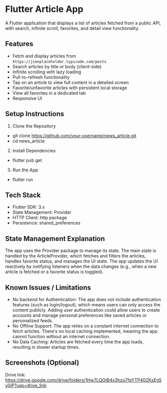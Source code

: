 # Flutter Article App

A Flutter application that displays a list of articles fetched from a public API, with search, infinite scroll, favorites, and detail view functionality.

## Features

- Fetch and display articles from `https://jsonplaceholder.typicode.com/posts`
- Search articles by title or body (client-side)
- Infinite scrolling with lazy loading
- Pull-to-refresh functionality
- Tap on an article to view full content in a detailed screen
- Favorite/unfavorite articles with persistent local storage
- View all favorites in a dedicated tab
- Responsive UI

## Setup Instructions

1. Clone the Repository
  - git clone https://github.com/your-username/news_article.git
  - cd news_article

2. Install Dependencies
  - flutter pub get
    
3. Run the App
  - flutter run

## Tech Stack

- Flutter SDK: 3.x
- State Management: Provider
- HTTP Client: http package
- Persistence: shared_preferences

## State Management Explanation 

The app uses the Provider package to manage its state. The main state is handled by the ArticleProvider, which fetches and filters the articles, handles favorite status, and manages the UI state. The app updates the UI reactively by notifying listeners when the data changes (e.g., when a new article is fetched or a favorite status is toggled).

## Known Issues / Limitations

- No backend for Authentication: The app does not include authentication features (such as login/logout), which means users can only access the content publicly. Adding user authentication could allow users to create accounts and manage personal preferences like saved articles or personalized feeds.
- No Offline Support: The app relies on a constant internet connection to fetch articles. There's no local caching implemented, meaning the app cannot function without an internet connection.
- No Data Caching: Articles are fetched every time the app loads, resulting in slower startup times.

## Screenshots (Optional) 

Drive link: https://drive.google.com/drive/folders/1Hw7LQGtB4x3hzo7fpYTP40ZKsEg5y0jP?usp=drive_link
